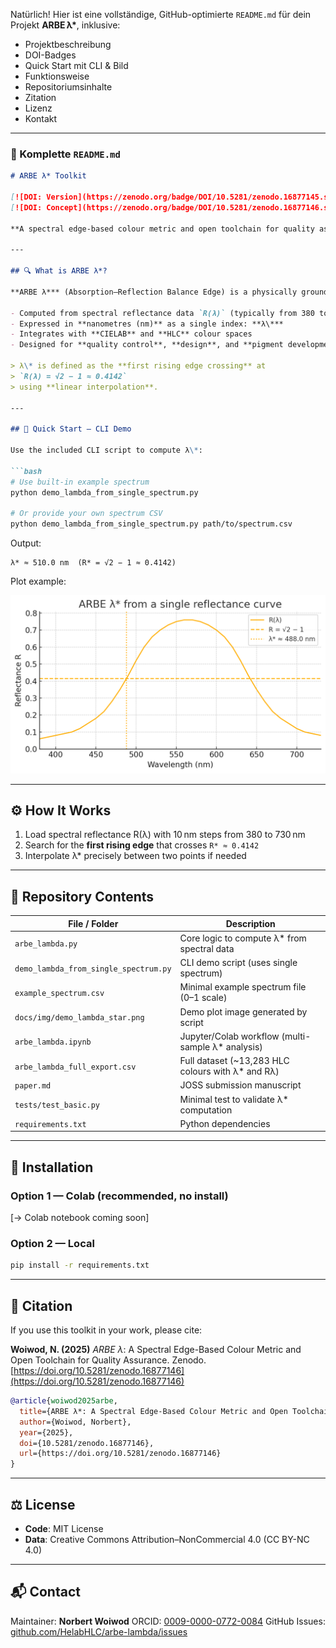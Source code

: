 Natürlich! Hier ist eine vollständige, GitHub-optimierte `README.md` für dein Projekt **ARBE λ\***, inklusive:

* Projektbeschreibung
* DOI-Badges
* Quick Start mit CLI & Bild
* Funktionsweise
* Repositoriumsinhalte
* Zitation
* Lizenz
* Kontakt

---

### 📄 Komplette `README.md`

````md
# ARBE λ* Toolkit

[![DOI: Version](https://zenodo.org/badge/DOI/10.5281/zenodo.16877145.svg)](https://doi.org/10.5281/zenodo.16877145)
[![DOI: Concept](https://zenodo.org/badge/DOI/10.5281/zenodo.16877146.svg)](https://doi.org/10.5281/zenodo.16877146)

**A spectral edge-based colour metric and open toolchain for quality assurance in materials and pigments.**

---

## 🔍 What is ARBE λ*?

**ARBE λ*** (Absorption–Reflection Balance Edge) is a physically grounded scalar that describes the balance point between absorption and reflection of a colour sample in the visible spectrum.

- Computed from spectral reflectance data `R(λ)` (typically from 380 to 730 nm)
- Expressed in **nanometres (nm)** as a single index: **λ\***
- Integrates with **CIELAB** and **HLC** colour spaces
- Designed for **quality control**, **design**, and **pigment development**

> λ\* is defined as the **first rising edge crossing** at  
> `R(λ) = √2 − 1 ≈ 0.4142`  
> using **linear interpolation**.

---

## 🚀 Quick Start — CLI Demo

Use the included CLI script to compute λ\*:

```bash
# Use built-in example spectrum
python demo_lambda_from_single_spectrum.py

# Or provide your own spectrum CSV
python demo_lambda_from_single_spectrum.py path/to/spectrum.csv
````

Output:

```
λ* ≈ 510.0 nm  (R* = √2 − 1 ≈ 0.4142)
```

Plot example:

![ARBE λ* demo: single-spectrum crossing](demo_lambda_star.png)



---

## ⚙️ How It Works

1. Load spectral reflectance R(λ) with 10 nm steps from 380 to 730 nm
2. Search for the **first rising edge** that crosses `R* ≈ 0.4142`
3. Interpolate λ\* precisely between two points if needed

---

## 📂 Repository Contents

| File / Folder                         | Description                                         |
| ------------------------------------- | --------------------------------------------------- |
| `arbe_lambda.py`                      | Core logic to compute λ\* from spectral data        |
| `demo_lambda_from_single_spectrum.py` | CLI demo script (uses single spectrum)              |
| `example_spectrum.csv`                | Minimal example spectrum file (0–1 scale)           |
| `docs/img/demo_lambda_star.png`       | Demo plot image generated by script                 |
| `arbe_lambda.ipynb`                   | Jupyter/Colab workflow (multi-sample λ\* analysis)  |
| `arbe_lambda_full_export.csv`         | Full dataset (\~13,283 HLC colours with λ\* and Rλ) |
| `paper.md`                            | JOSS submission manuscript                          |
| `tests/test_basic.py`                 | Minimal test to validate λ\* computation            |
| `requirements.txt`                    | Python dependencies                                 |

---

## 🧪 Installation

### Option 1 — Colab (recommended, no install)

\[→ Colab notebook coming soon]

### Option 2 — Local

```bash
pip install -r requirements.txt
```

---

## 🧬 Citation

If you use this toolkit in your work, please cite:

**Woiwod, N. (2025)**
*ARBE λ*: A Spectral Edge-Based Colour Metric and Open Toolchain for Quality Assurance.
Zenodo. [https://doi.org/10.5281/zenodo.16877146](https://doi.org/10.5281/zenodo.16877146)

```bibtex
@article{woiwod2025arbe,
  title={ARBE λ*: A Spectral Edge-Based Colour Metric and Open Toolchain for Quality Assurance},
  author={Woiwod, Norbert},
  year={2025},
  doi={10.5281/zenodo.16877146},
  url={https://doi.org/10.5281/zenodo.16877146}
}
```

---

## ⚖️ License

* **Code**: MIT License
* **Data**: Creative Commons Attribution–NonCommercial 4.0 (CC BY-NC 4.0)

---

## 📬 Contact

Maintainer: **Norbert Woiwod**
ORCID: [0009-0000-0772-0084](https://orcid.org/0009-0000-0772-0084)
GitHub Issues: [github.com/HelabHLC/arbe-lambda/issues](https://github.com/HelabHLC/arbe-lambda/issues)

